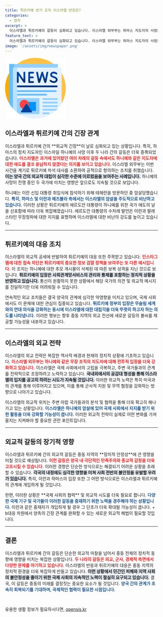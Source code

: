 ```yaml
---
title: 튀르키예 반기 조치 이스라엘 반응은?
categories:
  - 정치
excerpt: >
  이스라엘과 튀르키예의 갈등이 심화되고 있습니다. 이스라엘 외무부는 하마스 지도자의 사망을 애도하는 튀르키예 차석 대사를 소환하며 항의했고, 튀르키예는 인스타그램 접속을 차단했습니다. 이란과의 암살 공방도 이어지는 가운데, 대립의 평화는 요원해 보입니다. 클릭해 더 알아보세요!
feature_text: >
  이스라엘과 튀르키예의 갈등이 심화되고 있습니다. 이스라엘 외무부는 하마스 지도자의 사망을 애도하는 튀르키예 차석 대사를 소환하며 항의했고, 튀르키예는 인스타그램 접속을 차단했습니다. 이란과의 암살 공방도 이어지는 가운데, 대립의 평화는 요원해 보입니다. 클릭해 더 알아보세요!
image: '/assets/img/newspaper.png'
---
```


<p><img src="/assets/img/newspaper.png" alt="kimp 속보" /></p>

<h2 data-ke-size="size26">이스라엘과 튀르키예 간의 긴장 관계</h2>

<p data-ke-size="size16">이스라엘과 튀르키예 간의 **외교적 긴장**이 날로 심화되고 있는 상황입니다. 특히, 하마스의 정치 지도자인 이스마일 하니예의 사망 이후 두 나라 간의 갈등은 더욱 증폭되었습니다. <b><span style="color: #ee2323;">이스라엘은 과거에 있어왔던 여러 차례의 갈등 속에서도 하니예와 같은 지도자에 대한 애도를 결코 용납하지 않겠다는 의지를 보이고 있습니다.</span></b> 이스라엘 외무부는 이번 사건을 계기로 튀르키예 차석 대사를 소환하여 공적으로 항의하는 조치를 취했습니다. <b><span style="background-color: #21538527;">이는 양국 간의 외교적 대립이 심각한 수준에 이르렀음을 보여주는 사례입니다.</span></b> 하니예의 사망이 전쟁 중인 두 국가에 미치는 영향은 앞으로도 지속될 것으로 보입니다.</p>

<p data-ke-size="size16">하니예는 이란 신임 대통령 취임식에 참석하기 위해 테헤란을 방문하던 중 암살당했습니다. <b><span style="color: #1a5490;">특히, 하마스 및 이란과 헤즈볼라 측에서는 이스라엘의 암살을 주도적으로 비난하고 있습니다.</span></b> 이러한 상황은 튀르키예의 에르도안 대통령이 하니예를 위한 국가 애도의 날을 선포함에 따라 더욱 복잡해졌습니다. 에르도안 대통령의 수차례 발언은 이란과 팔레스타인 무장정파에 대한 지지를 표명하며 이스라엘에 대한 비난의 강도를 높이고 있습니다.</p>

<hr>

<h2 data-ke-size="size26">튀르키예의 대응 조치</h2>

<p data-ke-size="size16">이스라엘의 외교적 공세에 반발하여 튀르키예의 대응 또한 주목받고 있습니다. <b><span style="color: #ee2323;">인스타그램에 대한 접속 차단은 튀르키예의 중요한 정보 검열 정책을 보여주는 또 다른 예시입니다.</span></b> 이 조치는 하니예에 대한 추모 게시물이 삭제된 데 따른 보복 성격을 지닌 것으로 보입니다. <b><span style="background-color: #21538527;">튀르키예의 입장은 사회관계망서비스의 관리와 통제를 포함하는 정치적 상황을 반영하고 있습니다.</span></b> 통신이 원활하지 못한 상황에서 해당 국가의 의견 및 외교적 메시지를 전달하기란 더욱 어려워질 수 있습니다.</p>

<p data-ke-size="size16">연속적인 외교 조치들은 결국 양국의 관계에 심각한 악영향을 미치고 있으며, 국제 사회에서도 이 문제에 대한 관심이 집중되고 있습니다. <b><span style="color: #1a5490;">튀르키예 정부의 입장은 무슬림 세계와의 연대 의식을 강화하는 동시에 이스라엘에 대한 대립각을 더욱 뚜렷히 하고자 하는 의도를 나타냅니다.</span></b> 이러한 행보는 향후 중동 지역의 외교 전선에 새로운 갈등의 불씨를 제공할 가능성을 내포하고 있습니다.</p>

<hr>

<h2 data-ke-size="size26">이스라엘의 외교 전략</h2>

<p data-ke-size="size16">이스라엘의 외교 전략은 복잡한 역사적 배경과 현재의 정치적 상황에 기초하고 있습니다. <b><span style="color: #ee2323;">이스라엘 외무부는 하니예와 같은 무장 조직의 지도자에 대해 전투적 입장을 더욱 강화하고 있습니다.</span></b> 이스라엘은 국제 사회에서의 고립을 극복하고, 주변 국가들과의 관계를 전략적으로 조정하려고 노력하고 있습니다. <b><span style="background-color: #21538527;">국내외에서의 공감대 형성을 통해 이스라엘의 입지를 공고히 하려는 시도가 지속될 것입니다.</span></b> 이러한 외교적 노력은 특히 미국과의 관계를 통해 이루어지고 있으며, 이를 통해 군사적 지원 및 무역 협정을 강화하는 방향으로 나아가고 있습니다.</p>

<p data-ke-size="size16">이스라엘의 외교적 위치는 주변 아랍 국가들과의 분석 및 협력을 통해 더욱 확고히 해나가고 있는 상황입니다. <b><span style="color: #1a5490;">이스라엘은 하니예의 암살에 있어 국제 사회에서 지지를 받기 위한 활동을 더욱 강화할 가능성이 큽니다.</span></b> 이러한 외교적 전략이 실제로 어떤 변화를 가져올지는 지켜봐야 할 중요한 관전 포인트입니다.</p>

<hr>

<h2 data-ke-size="size26">외교적 갈등의 장기적 영향</h2>

<p data-ke-size="size16">이스라엘과 튀르키예 간의 외교적 갈등은 중동 지역의 **정치적 안정성**에 큰 영향을 미칠 것으로 예상됩니다. <b><span style="color: #ee2323;">이런 갈등은 양국 내 극단적인 민족주의와 종교적 감정을 더욱 고조시킬 수 있습니다.</span></b> 이러한 경향은 단순한 방식으로는 해결되기 어려운 상황을 초래할 수 있습니다. <b><span style="background-color: #21538527;">각국의 내정에도 심각한 영향을 미쳐 사회 전반의 불안정을 유발할 우려가 있습니다.</span></b> 특히, 이란과 하마스의 입장 또한 그 어떤 방식으로든 이스라엘과 튀르키예의 관계에 개입하게 될 것입니다.</p>

<p data-ke-size="size16">한편, 이러한 상황은 **국제 사회의 협력** 및 외교적 시도를 더욱 필요로 합니다. <b><span style="color: #1a5490;">다양한 국제 기구 및 국가들이 이러한 갈등을 중재하기 위한 노력을 경주해야 하는 상황입니다.</span></b> 이란과 같은 중재자가 개입하게 될 경우 그 단초가 더욱 확대될 가능성이 큽니다. + b대응 차원에서 양측의 긴장 관계를 완화할 수 있는 새로운 외교적 해법이 필요할 것입니다.</p>

<hr>

<h2 data-ke-size="size26">결론</h2>

<p data-ke-size="size16">이스라엘과 튀르키예 간의 갈등은 단순한 외교적 마찰을 넘어서 중동 전체의 정치적 동향에 영향을 미치는 복잡한 상황입니다. <b><span style="color: #ee2323;">두 나라의 갈등은 외교, 군사, 경제적 측면에서 다양한 문제를 야기하고 있습니다.</span></b> 이스라엘의 반응과 튀르키예의 대응은 중동 지역의 정치적 환경을 더욱 복잡하게 만들고 있습니다. <b><span style="background-color: #21538527;">이런 상황에서 민간인 피해와 지역 사회의 불안정성을 줄이기 위한 국제 사회의 지속적인 노력이 절실히 요구되고 있습니다.</span></b> 결국, 이 갈등은 중동의 미래를 결정짓는 중요한 요소가 될 것입니다. <b><span style="color: #1a5490;">양국 간의 관계가 조속히 회복되기를 기대하며, 국제적인 협력이 필요한 시점입니다.</span></b></p>

<p data-ke-size="size16">&nbsp;</p>
유용한 생활 정보가 필요하시다면, <a href="https://opensis.kr" rel="dofollow">opensis.kr</a>



